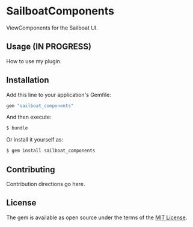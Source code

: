 # SailboatComponents

ViewComponents for the Sailboat UI.

## Usage (IN PROGRESS)
How to use my plugin.

## Installation
Add this line to your application's Gemfile:

```ruby
gem "sailboat_components"
```

And then execute:
```bash
$ bundle
```

Or install it yourself as:
```bash
$ gem install sailboat_components
```

## Contributing
Contribution directions go here.

## License
The gem is available as open source under the terms of the [MIT License](https://opensource.org/licenses/MIT).
